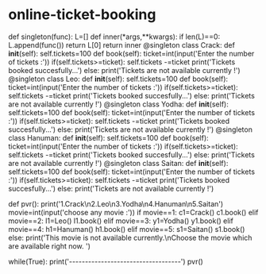 # online-ticket-booking
def singleton(func):
    L=[]
    def inner(*args,**kwargs):
        if len(L)==0:
            L.append(func())
        return L[0]
    return inner
@singleton
class Crack:
    def __init__(self):
        self.tickets=100
    def book(self):
        ticket=int(input('Enter  the number of tickets :'))
        if(self.tickets>=ticket):
            self.tickets -=ticket
            print('Tickets booked succesfully...')
        else:
            print('Tickets are not available currently !')
@singleton
class Leo:
    def __init__(self):
        self.tickets=100
    def book(self):
        ticket=int(input('Enter  the number of tickets :'))
        if(self.tickets>=ticket):
            self.tickets -=ticket
            print('Tickets booked succesfully...')
        else:
            print('Tickets are not available currently !')
@singleton
class Yodha:
    def __init__(self):
        self.tickets=100
    def book(self):
        ticket=int(input('Enter  the number of tickets :'))
        if(self.tickets>=ticket):
            self.tickets -=ticket
            print('Tickets booked succesfully...')
        else:
            print('Tickets are not available currently !')
@singleton
class Hanuman:
    def __init__(self):
        self.tickets=100
    def book(self):
        ticket=int(input('Enter  the number of tickets :'))
        if(self.tickets>=ticket):
            self.tickets -=ticket
            print('Tickets booked succesfully...')
        else:
            print('Tickets are not available currently !')
@singleton
class Saitan:
    def __init__(self):
        self.tickets=100
    def book(self):
        ticket=int(input('Enter  the number of tickets :'))
        if(self.tickets>=ticket):
            self.tickets -=ticket
            print('Tickets booked succesfully...')
        else:
            print('Tickets are not available currently !')

def pvr():
    print('1.Crack\n2.Leo\n3.Yodha\n4.Hanuman\n5.Saitan')
    movie=int(input('choose any  movie :'))
    if movie==1:
        c1=Crack()
        c1.book()
    elif movie==2:
        l1=Leo()
        l1.book()
    elif movie==3:
        y1=Yodha()
        y1.book()
    elif movie==4:
        h1=Hanuman()
        h1.book()
    elif movie==5:
        s1=Saitan()
        s1.book()
    else:
        print('This movie is not available currently.\nChoose the movie which are available right now. ')

        
while(True):
    print('-----------------------------------')
    pvr()


